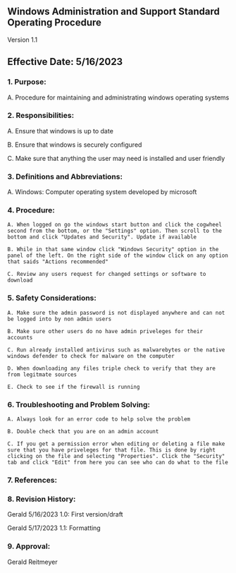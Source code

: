 ## Windows Administration and Support Standard Operating Procedure

Version 1.1

## Effective Date: 5/16/2023

### 1. Purpose:

  A. Procedure for maintaining and administrating windows operating systems

### 2. Responsibilities:

   A. Ensure that windows is up to date
   
   B. Ensure that windows is securely configured
   
   C. Make sure that anything the user may need is installed and user friendly
   
### 3. Definitions and Abbreviations:

   A. Windows: Computer operating system developed by microsoft
   
### 4. Procedure:

    A. When logged on go the windows start button and click the cogwheel second from the bottom, or the "Settings" option. Then scroll to the bottom and click "Updates and Security". Update if available
     
    B. While in that same window click "Windows Security" option in the panel of the left. On the right side of the window click on any option that saids "Actions recommended"
     
    C. Review any users request for changed settings or software to download
   
### 5. Safety Considerations:

    A. Make sure the admin password is not displayed anywhere and can not be logged into by non admin users
     
    B. Make sure other users do no have admin priveleges for their accounts
     
    C. Run already installed antivirus such as malwarebytes or the native windows defender to check for malware on the computer
     
    D. When downloading any files triple check to verify that they are from legitmate sources
     
    E. Check to see if the firewall is running

### 6. Troubleshooting and Problem Solving:

    A. Always look for an error code to help solve the problem
     
    B. Double check that you are on an admin account
     
    C. If you get a permission error when editing or deleting a file make sure that you have priveleges for that file. This is done by right clicking on the file and selecting "Properties". Click the "Security" tab and click "Edit" from here you can see who can do what to the file 

  
### 7. References:

### 8. Revision History:

   Gerald 5/16/2023 1.0: First version/draft
   
   Gerald 5/17/2023 1.1: Formatting

### 9. Approval:
   Gerald Reitmeyer
   

